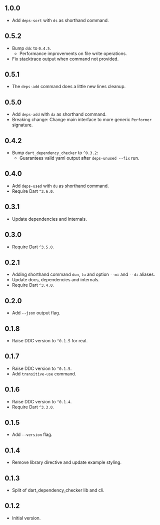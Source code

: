 ## 1.0.0

- Add `deps-sort` with `ds` as shorthand command.

## 0.5.2

- Bump `ddc` to `0.4.5`.
    - Performance improvements on file write operations.
- Fix stacktrace output when command not provided.

## 0.5.1

- The `deps-add` command does a little new lines cleanup.

## 0.5.0

- Add `deps-add` with `da` as shorthand command.
- Breaking change: Change main interface to more generic `Performer` signature.

## 0.4.2

- Bump `dart_dependency_checker` to `^0.3.2`:
    - Guarantees valid yaml output after `deps-unused --fix` run.

## 0.4.0

- Add `deps-used` with `du` as shorthand command.
- Require Dart `^3.6.0`.

## 0.3.1

- Update dependencies and internals.

## 0.3.0

- Require Dart `^3.5.0`.

## 0.2.1

- Adding shorthand command `dun`, `tu` and option `--mi` and `--di` aliases.
- Update docs, dependencies and internals.
- Require Dart `^3.4.0`.

## 0.2.0

- Add `--json` output flag.

## 0.1.8

- Raise DDC version to `^0.1.5` for real.

## 0.1.7

- Raise DDC version to `^0.1.5`.
- Add `transitive-use` command.

## 0.1.6

- Raise DDC version to `^0.1.4`.
- Require Dart `^3.3.0`.

## 0.1.5

- Add `--version` flag.

## 0.1.4

- Remove library directive and update example styling.

## 0.1.3

- Split of dart_dependency_checker lib and cli.

## 0.1.2

- Initial version.
